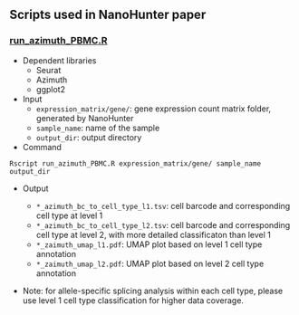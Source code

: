 ## Scripts used in NanoHunter paper

### [run_azimuth_PBMC.R](run_azimuth_PBMC.R#L1)
* Dependent libraries
  * Seurat
  * Azimuth
  * ggplot2
* Input
  * `expression_matrix/gene/`: gene expression count matrix folder, generated by NanoHunter
  * `sample_name`: name of the sample
  * `output_dir`: output directory
* Command
```
Rscript run_azimuth_PBMC.R expression_matrix/gene/ sample_name output_dir
```

* Output
  * `*_azimuth_bc_to_cell_type_l1.tsv`: cell barcode and corresponding cell type at level 1
  * `*_azimuth_bc_to_cell_type_l2.tsv`: cell barcode and corresponding cell type at level 2, with more detailed classificaton than level 1
  * `*_zaimuth_umap_l1.pdf`: UMAP plot based on level 1 cell type annotation
  * `*_zaimuth_umap_l2.pdf`: UMAP plot based on level 2 cell type annotation
 
* Note: for allele-specific splicing analysis within each cell type, please use level 1 cell type classification for higher data coverage.
